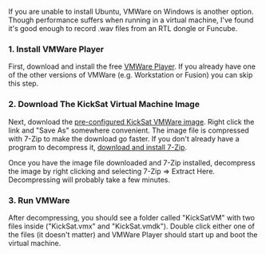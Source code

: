 If you are unable to install Ubuntu, VMWare on Windows is another option. Though performance suffers when running in a virtual machine, I've found it's good enough to record .wav files from an RTL dongle or Funcube.

### 1. Install VMWare Player

First, download and install the free [VMWare Player](https://my.vmware.com/web/vmware/free#desktop_end_user_computing/vmware_player/6_0). If you already have one of the other versions of VMWare (e.g. Workstation or Fusion) you can skip this step.

### 2. Download The KickSat Virtual Machine Image

Next, download the [pre-configured KickSat VMWare image](https://dl.dropboxusercontent.com/u/19178351/KickSatVM.7z). Right click the link and "Save As" somewhere convenient. The image file is compressed with 7-Zip to make the download go faster. If you don't already have a program to decompress it, [download and install 7-Zip](http://www.7-zip.org/).

Once you have the image file downloaded and 7-Zip installed, decompress the image by right clicking and selecting 7-Zip => Extract Here. Decompressing will probably take a few minutes.

### 3. Run VMWare

After decompressing, you should see a folder called "KickSatVM" with two files inside ("KickSat.vmx" and "KickSat.vmdk"). Double click either one of the files (it doesn't matter) and VMWare Player should start up and boot the virtual machine.